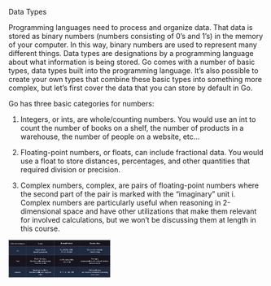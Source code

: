 Data Types

Programming languages need to process and organize data. That data is stored as binary numbers (numbers consisting of 0’s and 1’s) in the memory of your computer. In this way, binary numbers are used to represent many different things. Data types are designations by a programming language about what information is being stored. Go comes with a number of basic types, data types built into the programming language. It’s also possible to create your own types that combine these basic types into something more complex, but let’s first cover the data that you can store by default in Go.

Go has three basic categories for numbers:

1. Integers, or ints, are whole/counting numbers. You would use an int to count the number of books on a shelf, the number of products in a warehouse, the number of people on a website, etc…

2. Floating-point numbers, or floats, can include fractional data. You would use a float to store distances, percentages, and other quantities that required division or precision.

3. Complex numbers, complex, are pairs of floating-point numbers where the second part of the pair is marked with the “imaginary” unit i. Complex numbers are particularly useful when reasoning in 2-dimensional space and have other utilizations that make them relevant for involved calculations, but we won’t be discussing them at length in this course.



<img align='center' src="https://github.com/PranavVerma-droid/Go-Repo/blob/main/CodeCademy/Values%20%26%20Variables/Data%20Types/Data-Types.png" width="200" alt="Data-Types.jpng">
